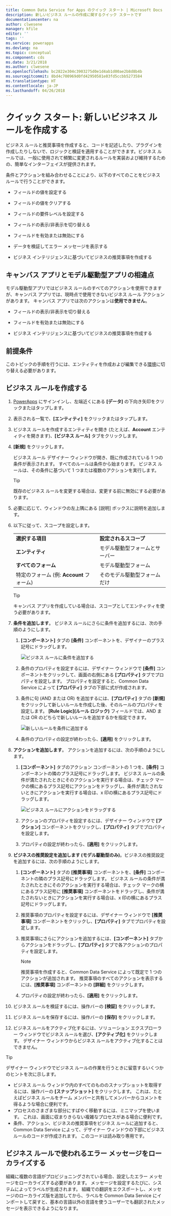 ```yaml
---
title: Common Data Service for Apps のクイック スタート | Microsoft Docs
description: 新しいビジネス ルールの作成に関するクイック スタートです
documentationcenter: na
author: clwesene
manager: kfile
editor: ''
tags: ''
ms.service: powerapps
ms.devlang: na
ms.topic: conceptual
ms.component: cds
ms.date: 3/21/2018
ms.author: clwesene
ms.openlocfilehash: bc2822e304c3903275d0e1d4ab1d00ae2b8d8b4b
ms.sourcegitcommit: 8bd4c700969d0fd42950581e03fd5ccbb5273584
ms.translationtype: HT
ms.contentlocale: ja-JP
ms.lasthandoff: 04/26/2018
---
```

# <a name="quickstart-create-a-new-business-rule"></a>クイック スタート: 新しいビジネス ルールを作成する

ビジネス ルールと推奨事項を作成すると、コードを記述したり、プラグインを作成したりしないで、ロジックと検証を適用することができます。ビジネス ルールでは、一般に使用されて頻繁に変更されるルールを実装および維持するための、簡単なインターフェイスが提供されます。 
  
 条件とアクションを組み合わせることにより、以下のすべてのことをビジネス ルールで行うことができます。  
  
-   フィールドの値を設定する  
  
-   フィールドの値をクリアする  
  
-   フィールドの要件レベルを設定する  
  
-   フィールドの表示/非表示を切り替える  
  
-   フィールドを有効または無効にする  
  
-   データを検証してエラー メッセージを表示する  
  
-   ビジネス インテリジェンスに基づいてビジネスの推奨事項を作成する  
  
## <a name="differences-between-canvas-and-model-driven-apps"></a>キャンバス アプリとモデル駆動型アプリの相違点

モデル駆動型アプリではビジネス ルールのすべてのアクションを使用できますが、キャンバス アプリでは、現時点で使用できないビジネス ルール アクションがあります。 キャンバス アプリでは次のアクションは**使用できません**。

-   フィールドの表示/非表示を切り替える  
  
-   フィールドを有効または無効にする  
    
-   ビジネス インテリジェンスに基づいてビジネスの推奨事項を作成する  

## <a name="prerequisites"></a>前提条件
このトピックの手順を行うには、エンティティを作成および編集できる[環境](../canvas-apps/working-with-environments.md)に切り替える必要があります。

## <a name="create-a-business-rule"></a>ビジネス ルールを作成する
  
1. [PowerApps](https://web.powerapps.com) にサインインし、左端近くにある **[データ]** の下向き矢印をクリックまたはタップします。

1. 表示される一覧で、**[エンティティ]** をクリックまたはタップします。
  
1. ビジネス ルールを作成するエンティティを開き (たとえば、**Account** エンティティを開きます)、**[ビジネス ルール]** タブをクリックします。  

1.  **[新規]** をクリックします。  
  
     ビジネス ルール デザイナー ウィンドウが開き、既に作成されている 1 つの条件が表示されます。 すべてのルールは条件から始まります。 ビジネス ルールは、その条件に基づいて 1 つまたは複数のアクションを実行します。  

    > [!TIP]
    > 既存のビジネス ルールを変更する場合は、変更する前に無効にする必要があります。  
  
1.  必要に応じて、ウィンドウの左上隅にある [説明] ボックスに説明を追加します。  
  
1.  以下に従って、スコープを設定します。  
  
    |||  
    |-|-|  
    |**選択する項目**|**設定されるスコープ**|  
    |**エンティティ**|モデル駆動型フォームとサーバー|  
    |**すべてのフォーム**|モデル駆動型フォーム|  
    |特定のフォーム (例: **Account** フォーム)|そのモデル駆動型フォームだけ|  

    > [!TIP]
    > キャンバス アプリを作成している場合は、スコープとしてエンティティを使う必要があります。
  
1. **条件を追加します**。 ビジネス ルールにさらに条件を追加するには、次の手順のようにします。  
  
    1.  **[コンポーネント]** タブの **[条件]** コンポーネントを、デザイナーのプラス記号にドラッグします。  
  
        ![ビジネス ルールに条件を追加する](./media/data-platform-cds-create-business-rule/add-condition-business-rule.png "ビジネス ルールに条件を追加する")  
  
    2.  条件のプロパティを設定するには、デザイナー ウィンドウで **[条件]** コンポーネントをクリックして、画面の右側にある **[プロパティ]** タブでプロパティを設定します。 プロパティを設定すると、Common Data Service によって **[プロパティ]** タブの下部に式が作成されます。  
  
    3.  条件に句 (AND または OR) を追加するには、**[プロパティ]** タブの **[新規]** をクリックして新しいルールを作成した後、そのルールのプロパティを設定します。 **[Rule Logic]\(ルール ロジック\)** フィールドでは、AND または OR のどちらで新しいルールを追加するかを指定できます。  
  
        ![新しいルールを条件に追加する](./media/data-platform-cds-create-business-rule/add-new-rule-condition.png "新しいルールを条件に追加する")  
  
    4.  条件のプロパティの設定が終わったら、**[適用]** をクリックします。  
  
9. **アクションを追加します**。 アクションを追加するには、次の手順のようにします。  
  
    1.  **[コンポーネント]** タブのアクション コンポーネントの 1 つを、**[条件]** コンポーネントの隣のプラス記号にドラッグします。 ビジネス ルールの条件が満たされたときにそのアクションを実行する場合は、チェック マークの横にあるプラス記号にアクションをドラッグし、条件が満たされないときにアクションを実行する場合は、x 印の横にあるプラス記号にドラッグします。  
  
        ![ビジネス ルールにアクションをドラッグする](./media/data-platform-cds-create-business-rule/drag-an-action-business-rule.png "ビジネス ルールにアクションをドラッグする")  
  
    2.  アクションのプロパティを設定するには、デザイナー ウィンドウで **[アクション]** コンポーネントをクリックし、**[プロパティ]** タブでプロパティを設定します。  
  
    3.  プロパティの設定が終わったら、**[適用]** をクリックします。  
  
10. **ビジネスの推奨設定を追加します (モデル駆動型のみ)**。ビジネスの推奨設定を追加するには、次の手順のようにします。  
  
    1.  **[コンポーネント]** タブの **[推奨事項]** コンポーネントを、**[条件]** コンポーネントの隣のプラス記号にドラッグします。 ビジネス ルールの条件が満たされたときにそのアクションを実行する場合は、チェック マークの横にあるプラス記号に **[推奨事項]** コンポーネントをドラッグし、条件が満たされないときにアクションを実行する場合は、x 印の横にあるプラス記号にドラッグします。  
  
    2.  推奨事項のプロパティを設定するには、デザイナー ウィンドウで **[推奨事項]** コンポーネントをクリックし、**[プロパティ]** タブでプロパティを設定します。  
  
    3.  推奨事項にさらにアクションを追加するには、**[コンポーネント]** タブからアクションをドラッグし、**[プロパティ]** タブで各アクションのプロパティを設定します。  
  
        > [!NOTE]
        >  推奨事項を作成すると、Common Data Service によって既定で 1 つのアクションが追加されます。 推奨事項のすべてのアクションを表示するには、**[推奨事項]** コンポーネントの **[詳細]** をクリックします。  
  
    4.  プロパティの設定が終わったら、**[適用]** をクリックします。  
  
11. ビジネス ルールを検証するには、操作バーの **[検証]** をクリックします。  
  
12. ビジネス ルールを保存するには、操作バーの **[保存]** をクリックします。  
  
13. ビジネス ルールをアクティブ化するには、ソリューション エクスプローラー ウィンドウでビジネス ルールを選び、**[アクティブ化]** をクリックします。 デザイナー ウィンドウからビジネス ルールをアクティブ化することはできません。  
  
> [!TIP]
>  デザイナー ウィンドウでビジネス ルールの作業を行うときに留意するいくつかのヒントを次に示します。  
>   
> - ビジネス ルール ウィンドウ内のすべてのもののスナップショットを取得するには、操作バーの **[スナップショット]** をクリックします。 これは、たとえばビジネス ルールをチーム メンバーと共有してメンバーからコメントを得るような場合に便利です。  
> - プロセスのさまざまな部分にすばやく移動するには、ミニマップを使います。 これは、画面に収まりきらない複雑なプロセスがある場合に便利です。  
> - 条件、アクション、ビジネスの推奨事項をビジネス ルールに追加すると、Common Data Service によって、デザイナー ウィンドウの下部にビジネス ルールのコードが作成されます。 このコードは読み取り専用です。  
  
## <a name="localize-error-messages-used-in-business-rules"></a>ビジネス ルールで使われるエラー メッセージをローカライズする  
 組織に複数の言語がプロビジョニングされている場合、設定したエラー メッセージをローカライズする必要があります。 メッセージを設定するたびに、システムによってラベルが生成されます。 組織での翻訳をエクスポートし、メッセージのローカライズ版を追加してから、ラベルを Common Data Service にインポートして戻すと、基本の言語以外の言語を使うユーザーでも翻訳されたメッセージを表示できるようになります。  
  